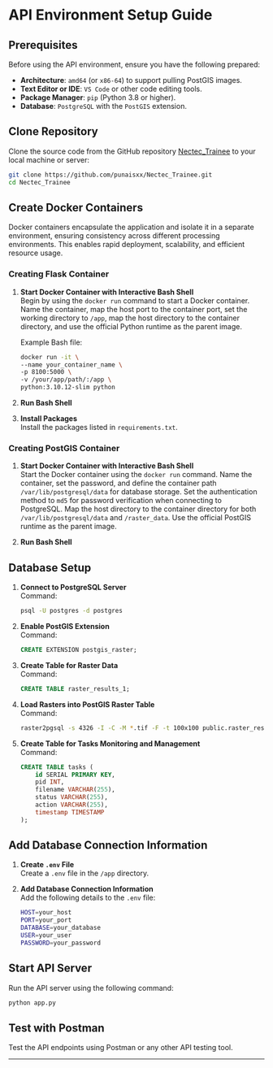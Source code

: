 # API Environment Setup Guide

## Prerequisites

Before using the API environment, ensure you have the following prepared:

- **Architecture**: `amd64` (or `x86-64`) to support pulling PostGIS images.
- **Text Editor or IDE**: `VS Code` or other code editing tools.
- **Package Manager**: `pip` (Python 3.8 or higher).
- **Database**: `PostgreSQL` with the `PostGIS` extension.

## Clone Repository

Clone the source code from the GitHub repository [Nectec_Trainee](https://github.com/punaisxx/Nectec_Trainee.git) to your local machine or server:

```bash
git clone https://github.com/punaisxx/Nectec_Trainee.git
cd Nectec_Trainee
```

## Create Docker Containers

Docker containers encapsulate the application and isolate it in a separate environment, ensuring consistency across different processing environments. This enables rapid deployment, scalability, and efficient resource usage.

### Creating Flask Container

1. **Start Docker Container with Interactive Bash Shell**  
   Begin by using the `docker run` command to start a Docker container. Name the container, map the host port to the container port, set the working directory to `/app`, map the host directory to the container directory, and use the official Python runtime as the parent image.

   Example Bash file:
   ```bash
   docker run -it \
   --name your_container_name \
   -p 8100:5000 \
   -v /your/app/path/:/app \
   python:3.10.12-slim python
   ```

2. **Run Bash Shell**

3. **Install Packages**  
   Install the packages listed in `requirements.txt`.

### Creating PostGIS Container

1. **Start Docker Container with Interactive Bash Shell**  
   Start the Docker container using the `docker run` command. Name the container, set the password, and define the container path `/var/lib/postgresql/data` for database storage. Set the authentication method to `md5` for password verification when connecting to PostgreSQL. Map the host directory to the container directory for both `/var/lib/postgresql/data` and `/raster_data`. Use the official PostGIS runtime as the parent image.

2. **Run Bash Shell**

## Database Setup

1. **Connect to PostgreSQL Server**  
   Command:
   ```bash
   psql -U postgres -d postgres
   ```

2. **Enable PostGIS Extension**  
   Command:
   ```sql
   CREATE EXTENSION postgis_raster;
   ```

3. **Create Table for Raster Data**  
   Command:
   ```sql
   CREATE TABLE raster_results_1;
   ```

4. **Load Rasters into PostGIS Raster Table**  
   Command:
   ```bash
   raster2pgsql -s 4326 -I -C -M *.tif -F -t 100x100 public.raster_results_1 | psql -d gisdb
   ```

5. **Create Table for Tasks Monitoring and Management**  
   Command:
   ```sql
   CREATE TABLE tasks (
       id SERIAL PRIMARY KEY,
       pid INT,
       filename VARCHAR(255),
       status VARCHAR(255),
       action VARCHAR(255),
       timestamp TIMESTAMP
   );
   ```

## Add Database Connection Information

1. **Create `.env` File**  
   Create a `.env` file in the `/app` directory.

2. **Add Database Connection Information**  
   Add the following details to the `.env` file:
   ```bash
   HOST=your_host
   PORT=your_port
   DATABASE=your_database
   USER=your_user
   PASSWORD=your_password
   ```

## Start API Server

Run the API server using the following command:

```bash
python app.py
```

## Test with Postman

Test the API endpoints using Postman or any other API testing tool.

---

